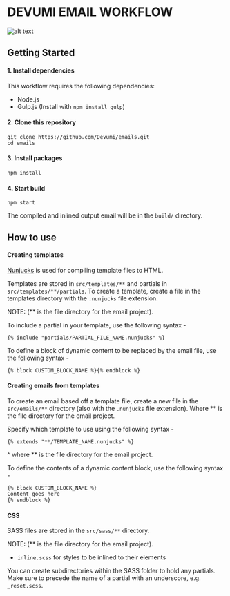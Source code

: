 # DEVUMI EMAIL WORKFLOW

![alt text](https://github.com/Devumi/emails/blob/master/EmailWorflow.png "Logo Title Text 1")

## Getting Started
#### 1. Install dependencies

This workflow requires the following dependencies:

- Node.js
- Gulp.js (Install with `npm install gulp`)


#### 2. Clone this repository

```
git clone https://github.com/Devumi/emails.git
cd emails
```

#### 3. Install packages

```
npm install
```

#### 4. Start build

```
npm start
```

The compiled and inlined output email will be in the `build/` directory.

## How to use

#### Creating templates

[Nunjucks](https://mozilla.github.io/nunjucks/) is used for compiling template files to HTML.

Templates are stored in `src/templates/**` and partials in `src/templates/**/partials`. To create a template, create a file in the templates directory with the `.nunjucks` file extension.

NOTE: (** is the file directory for the email project).

To include a partial in your template, use the following syntax -

```
{% include "partials/PARTIAL_FILE_NAME.nunjucks" %}
```

To define a block of dynamic content to be replaced by the email file, use the following syntax -

```
{% block CUSTOM_BLOCK_NAME %}{% endblock %}
```


#### Creating emails from templates

To create an email based off a template file, create a new file in the `src/emails/**` directory (also with the `.nunjucks` file extension). Where ** is the file directory for the email project.

Specify which template to use using the following syntax -

```
{% extends "**/TEMPLATE_NAME.nunjucks" %}
```
^ where ** is the file directory for the email project.

To define the contents of a dynamic content block, use the following syntax -

```
{% block CUSTOM_BLOCK_NAME %}
Content goes here
{% endblock %}
```

#### CSS

SASS files are stored in the `src/sass/**` directory.

NOTE: (** is the file directory for the email project).

- `inline.scss` for styles to be inlined to their elements

You can create subdirectories within the SASS folder to hold any partials. Make sure to precede the name of a partial with an underscore, e.g. `_reset.scss`.
